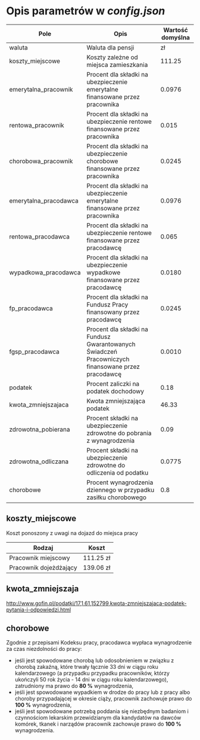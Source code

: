 Opis parametrów w *config.json*
===

|Pole|Opis|Wartość domyślna|
|----|----|----------------|
|waluta|Waluta dla pensji|zł|
|koszty_miejscowe|Koszty zależne od miejsca zamieszkania|111.25|
|emerytalna_pracownik|Procent dla składki na ubezpieczenie emerytalne finansowane przez pracownika|0.0976|
|rentowa_pracownik|Procent dla składki na ubezpieczenie rentowe finansowane przez pracownika|0.015|
|chorobowa_pracownik|Procent dla składki na ubezpieczenie chorobowe finansowane przez pracownika|0.0245|
|emerytalna_pracodawca|Procent dla składki na ubezpieczenie emerytalne finansowane przez pracownika|0.0976|
|rentowa_pracodawca|Procent dla składki na ubezpieczenie rentowe finansowane przez pracodawcę|0.065|
|wypadkowa_pracodawca|Procent dla składki na ubezpieczenie wypadkowe finansowane przez pracodawcę|0.0180|
|fp_pracodawca|Procent dla składki na Fundusz Pracy finansowany przez pracodawcę|0.0245|
|fgsp_pracodawca|Procent dla składki na Fundusz Gwarantowanych Świadczeń Pracowniczych finansowane przez pracodawcę|0.0010|
|podatek|Procent zaliczki na podatek dochodowy|0.18|
|kwota_zmniejszajaca|Kwota zmniejszająca podatek|46.33|
|zdrowotna_pobierana|Procent składki na ubezpieczenie zdrowotne do pobrania z wynagrodzenia|0.09|
|zdrowotna_odliczana|Procent składki na ubezpieczenie zdrowotne do odliczenia od podatku|0.0775|
|chorobowe|Procent wynagrodzenia dziennego w przypadku zasiłku chorobowego|0.8|


koszty_miejscowe
---

Koszt ponoszony z uwagi na dojazd do miejsca pracy

|Rodzaj|Koszt|
|----|--------------------|
|Pracownik miejscowy|111.25 zł|
|Pracownik dojeżdżający|139.06 zł|

kwota_zmniejszaja
---

http://www.gofin.pl/podatki/17,1,61,152799,kwota-zmniejszajaca-podatek-pytania-i-odpowiedzi.html

chorobowe
---

Zgodnie z przepisami Kodeksu pracy, pracodawca wypłaca wynagrodzenie za czas niezdolności do pracy:

* jeśli jest spowodowane chorobą lub odosobnieniem w związku z chorobą zakaźną, które trwały łącznie 33 dni w ciągu roku kalendarzowego (a przypadku przypadku pracowników, którzy ukończyli 50 rok życia - 14 dni w ciągu roku kalendarzowego), zatrudniony ma prawo do **80 %** wynagrodzenia,
* jeśli jest spowodowane wypadkiem w drodze do pracy lub z pracy albo choroby przypadającej w okresie ciąży, pracownik zachowuje prawo do **100 %** wynagrodzenia,
* jeśli jest spowodowane potrzebą poddania się niezbędnym badaniom i czynnościom lekarskim przewidzianym dla kandydatów na dawców komórek, tkanek i narządów pracownik zachowuje prawo do **100 %** wynagrodzenia.
